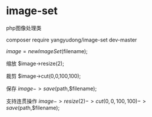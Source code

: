 # image-set
php图像处理类

composer require yangyudong/image-set dev-master

$image = new ImageSet($filename);

缩放
$image->resize(2);

裁剪
$image->cut(0,0,100,100);

保存
$image->save($path,$filename);

支持连贯操作
$image->resize(2)->cut(0,0,100,100)->save($path,$filename); 